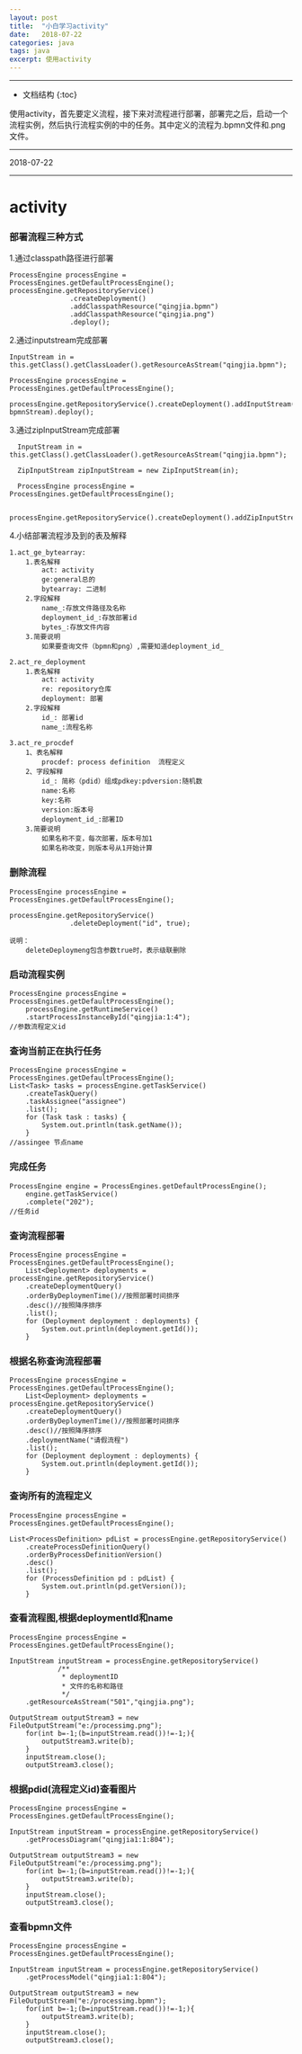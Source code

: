 ```yaml
---
layout: post
title:  "小白学习activity"
date:   2018-07-22
categories: java
tags: java
excerpt: 使用activity
---
```


---

* 文档结构
{:toc}

使用activity，首先要定义流程，接下来对流程进行部署，部署完之后，启动一个流程实例，然后执行流程实例的中的任务。其中定义的流程为.bpmn文件和.png文件。

---

2018-07-22

---

# activity

### 部署流程三种方式

1.通过classpath路径进行部署

	ProcessEngine processEngine = ProcessEngines.getDefaultProcessEngine();
    processEngine.getRepositoryService()
                   .createDeployment()
                   .addClasspathResource("qingjia.bpmn")
                   .addClasspathResource("qingjia.png")
                   .deploy();

2.通过inputstream完成部署

	InputStream in = this.getClass().getClassLoader().getResourceAsStream("qingjia.bpmn");

	ProcessEngine processEngine = ProcessEngines.getDefaultProcessEngine();

  	processEngine.getRepositoryService().createDeployment().addInputStream("qingjia.bpmn", bpmnStream).deploy();

3.通过zipInputStream完成部署

	  InputStream in = this.getClass().getClassLoader().getResourceAsStream("qingjia.bpmn");

      ZipInputStream zipInputStream = new ZipInputStream(in);

      ProcessEngine processEngine = ProcessEngines.getDefaultProcessEngine();

      processEngine.getRepositoryService().createDeployment().addZipInputStream(zipInputStream);

4.小结部署流程涉及到的表及解释

	1.act_ge_bytearray:
		1.表名解释
			act: activity
			ge:general总的
			bytearray: 二进制
		2.字段解释
			name_:存放文件路径及名称
			deployment_id_:存放部署id
			bytes_:存放文件内容
		3.简要说明
			如果要查询文件（bpmn和png）,需要知道deployment_id_

	2.act_re_deployment
		1.表名解释
			act: activity
			re: repository仓库
			deployment: 部署
		2.字段解释
			id_: 部署id
			name_:流程名称

	3.act_re_procdef
		1、表名解释
    		procdef: process definition  流程定义
    	2、字段解释
    		id_: 简称（pdid）组成pdkey:pdversion:随机数
    		name:名称
    		key:名称
    		version:版本号
			deployment_id_:部署ID
		3.简要说明
    		如果名称不变，每次部署，版本号加1
    		如果名称改变，则版本号从1开始计算
    
### 删除流程

	ProcessEngine processEngine = ProcessEngines.getDefaultProcessEngine();
      
    processEngine.getRepositoryService()
                   .deleteDeployment("id", true);
	
	说明：
		deleteDeploymeng包含参数true时，表示级联删除

### 启动流程实例

	ProcessEngine processEngine = ProcessEngines.getDefaultProcessEngine();
		processEngine.getRuntimeService()
		.startProcessInstanceById("qingjia:1:4");
	//参数流程定义id

### 查询当前正在执行任务

	ProcessEngine processEngine = ProcessEngines.getDefaultProcessEngine();
	List<Task> tasks = processEngine.getTaskService()
		.createTaskQuery()
		.taskAssignee("assignee")
		.list();
		for (Task task : tasks) {
			System.out.println(task.getName());
		}
	//assingee 节点name

### 完成任务

	ProcessEngine engine = ProcessEngines.getDefaultProcessEngine();
		engine.getTaskService()
		.complete("202");
	//任务id

### 查询流程部署

	ProcessEngine processEngine = ProcessEngines.getDefaultProcessEngine();
		List<Deployment> deployments = processEngine.getRepositoryService()
		.createDeploymentQuery()
		.orderByDeploymenTime()//按照部署时间排序
		.desc()//按照降序排序
		.list();
		for (Deployment deployment : deployments) {
			System.out.println(deployment.getId());
		}

### 根据名称查询流程部署

	ProcessEngine processEngine = ProcessEngines.getDefaultProcessEngine();
		List<Deployment> deployments = processEngine.getRepositoryService()
		.createDeploymentQuery()
		.orderByDeploymenTime()//按照部署时间排序
		.desc()//按照降序排序
		.deploymentName("请假流程")
		.list();
		for (Deployment deployment : deployments) {
			System.out.println(deployment.getId());
		}

### 查询所有的流程定义

	ProcessEngine processEngine = ProcessEngines.getDefaultProcessEngine();

	List<ProcessDefinition> pdList = processEngine.getRepositoryService()
		.createProcessDefinitionQuery()
		.orderByProcessDefinitionVersion()
		.desc()
		.list();
		for (ProcessDefinition pd : pdList) {
			System.out.println(pd.getVersion());
		}

### 查看流程图,根据deploymentId和name
	
	ProcessEngine processEngine = ProcessEngines.getDefaultProcessEngine();

	InputStream inputStream = processEngine.getRepositoryService()
				/**
				 * deploymentID
				 * 文件的名称和路径
				 */
		.getResourceAsStream("501","qingjia.png");

	OutputStream outputStream3 = new FileOutputStream("e:/processimg.png");
		for(int b=-1;(b=inputStream.read())!=-1;){
			outputStream3.write(b);
		}
		inputStream.close();
		outputStream3.close();

### 根据pdid(流程定义id)查看图片
	
	ProcessEngine processEngine = ProcessEngines.getDefaultProcessEngine();

	InputStream inputStream = processEngine.getRepositoryService()
		.getProcessDiagram("qingjia1:1:804");

	OutputStream outputStream3 = new FileOutputStream("e:/processimg.png");
		for(int b=-1;(b=inputStream.read())!=-1;){
			outputStream3.write(b);
		}
		inputStream.close();
		outputStream3.close();
	
### 查看bpmn文件

	ProcessEngine processEngine = ProcessEngines.getDefaultProcessEngine();

	InputStream inputStream = processEngine.getRepositoryService()
		.getProcessModel("qingjia1:1:804");

	OutputStream outputStream3 = new FileOutputStream("e:/processimg.bpmn");
		for(int b=-1;(b=inputStream.read())!=-1;){
			outputStream3.write(b);
		}
		inputStream.close();
		outputStream3.close();